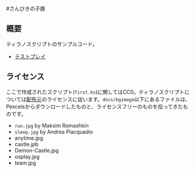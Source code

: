 #さんびきの子豚


## 概要

ティラノスクリプトのサンプルコード。

* [テストプレイ](https://appi-github.github.io/tyrano_sample/)

## ライセンス

ここで作成されたスクリプト(`first.ks`)に関してはCC0。ティラノスクリプトについては[配布元](https://tyrano.jp/)のライセンスに従います。`docs/bgimage`以下にあるファイルは、Pexcelsからダウンロードしたものと、ライセンスフリーのものを拾ってきたものです。

* `run.jpg` by Maksim Romashkin
* `sleep.jpg` by Andrea Piacquadio
*  anytime.jpg 
* castle.jpb
* Demon-Castle.jpg
* osplay.jpg
* team.jpg
